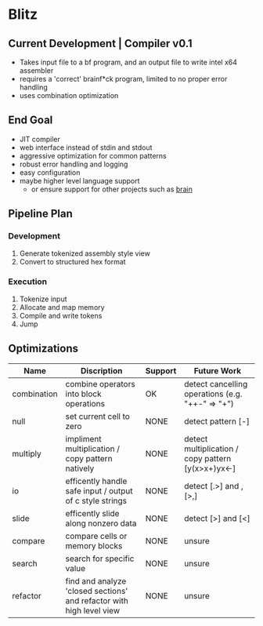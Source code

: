 # Blitz

## Current Development | Compiler v0.1

- Takes input file to a bf program, and an output file to write intel x64 assembler
- requires a 'correct' brainf*ck program, limited to no proper error handling
- uses combination optimization

## End Goal

- JIT compiler
- web interface instead of stdin and stdout
- aggressive optimization for common patterns
- robust error handling and logging
- easy configuration
- maybe higher level language support
    - or ensure support for other projects such as [brain](https://github.com/brain-lang/brain)

## Pipeline Plan

### Development

1) Generate tokenized assembly style view
2) Convert to structured hex format

### Execution

1) Tokenize input
2) Allocate and map memory
3) Compile and write tokens
4) Jump

## Optimizations

| Name        | Discription                                                          | Support | Future Work                                        |
|-------------|----------------------------------------------------------------------|---------|----------------------------------------------------|
| combination | combine operators into block operations                              | OK      | detect cancelling operations (e.g. "++-" => "+")   |
| null        | set current cell to zero                                             | NONE    | detect pattern [-]                                 |
| multiply    | impliment multiplication / copy pattern natively                     | NONE    | detect multiplication / copy pattern [y(x>x+)yx<-] |
| io          | efficently handle safe input / output of c style strings             | NONE    | detect [.>] and ,[>,]                              |
| slide       | efficently slide along nonzero data                                  | NONE    | detect [>] and [<]                                 |
| compare     | compare cells or memory blocks                                       | NONE    | unsure                                             |
| search      | search for specific value                                            | NONE    | unsure                                             |
| refactor    | find and analyze 'closed sections' and refactor with high level view | NONE    | unsure                                             |

